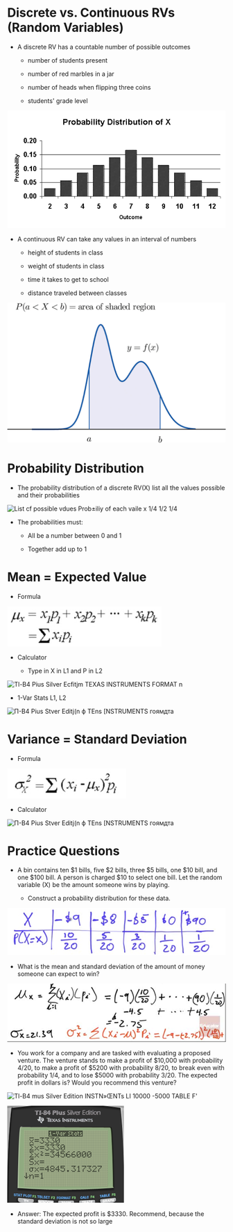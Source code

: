 # Discrete vs. Continuous RVs (Random Variables)

  -  A discrete RV has a countable number of possible outcomes
    
      -  number of students present
    
      -  number of red marbles in a jar
    
      -  number of heads when flipping three coins
    
      -  students' grade level

![αι.ι.ιοηηο Χ 40 ](./media/image105.gif)

  -  A continuous RV can take any values in an interval of numbers
    
      -  height of students in class
    
      -  weight of students in class
    
      -  time it takes to get to school
    
      -  distance traveled between classes

 ![P (a \< X \< b) = area of shaded region ](./media/image106.png)

# Probability Distribution

  -  The probability distribution of a discrete RV(X) list all the
     values possible and their probabilities

 ![List cf possible vdues Prob±iliy of each vaile x 1/4 1/2 1/4
 ](./media/image107.png)

  -  The probabilities must:
    
      -  All be a number between 0 and 1
    
      -  Together add up to 1

# Mean = Expected Value

  -  Formula

 ![џх хи + хуг+ + хкрк 2х,в ](./media/image108.png)

  -  Calculator
    
      -  Type in X in L1 and P in L2

 ![Tl-B4 Pius Silver Ecfitjm TEXAS INSTRUMENTS FORMAT n
 ](./media/image109.png)

  -  1-Var Stats L1, L2

 ![П-В4 Pius Stver Editj(n ф TEns \[NSTRUMENTS гоямдта
 ](./media/image110.png)

# Variance = Standard Deviation

  -  Formula

 ![C:\\6432CA65\\FE01530B-89BD-4F8B-A3E1-55F12080AD12\_files\\image111.png](./media/image111.png)

  -  Calculator

 ![П-В4 Pius Stver Editj(n ф TEns \[NSTRUMENTS гоямдта
 ](./media/image110.png)

# Practice Questions

  -  A bin contains ten $1 bills, five $2 bills, three $5 bills, one
     $10 bill, and one $100 bill. A person is charged $10 to select one
     bill. Let the random variable (X) be the amount someone wins by
     playing.
    
      -  Construct a probability distribution for these data.

 ![02 02 07 02 ΟΙ ](./media/image112.png)

  -  What is the mean and standard deviation of the amount of money
     someone can expect to
 win?

 ![C:\\6432CA65\\FE01530B-89BD-4F8B-A3E1-55F12080AD12\_files\\image113.png](./media/image113.png)

  -  You work for a company and are tasked with evaluating a proposed
     venture. The venture stands to make a profit of $10,000 with
     probability 4/20, to make a profit of $5200 with probability 8/20,
     to break even with probability 1/4, and to lose $5000 with
     probability 3/20. The expected profit in dollars is? Would you
     recommend this venture?

 ![Tl-B4 mus Silver Edition INSTN»ŒNTs LI 10000 -5000 TABLE F'
 ](./media/image114.png)
 
 ![T 84 u Si E t 1 STATPLOTFtTgLSÜF2FORMATF3 ](./media/image115.png)

  -  Answer: The expected profit is $3330. Recommend, because the
     standard deviation is not so large
